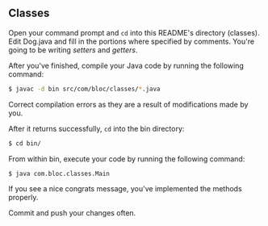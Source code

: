 ## Classes

Open your command prompt and `cd` into this README's directory (classes). Edit Dog.java and fill in the portions where specified by comments. You're going to be writing _setters_ and _getters_.

After you've finished, compile your Java code by running the following command:

``` bash
$ javac -d bin src/com/bloc/classes/*.java
```

Correct compilation errors as they are a result of modifications made by you.

After it returns successfully, `cd` into the bin directory:

``` bash
$ cd bin/
```

From within bin, execute your code by running the following command:

``` bash
$ java com.bloc.classes.Main
```

If you see a nice congrats message, you've implemented the methods properly.

Commit and push your changes often.